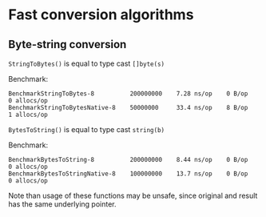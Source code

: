 # Fast conversion algorithms

## Byte-string conversion

`StringToBytes()` is equal to type cast `[]byte(s)`

Benchmark:
```
BenchmarkStringToBytes-8          200000000    7.28 ns/op    0 B/op    0 allocs/op
BenchmarkStringToBytesNative-8    50000000     33.4 ns/op    8 B/op    1 allocs/op
```

`BytesToString()` is equal to type cast `string(b)`

Benchmark:
```
BenchmarkBytesToString-8          200000000    8.44 ns/op    0 B/op    0 allocs/op
BenchmarkBytesToStringNative-8    100000000    13.7 ns/op    0 B/op    0 allocs/op
```

Note than usage of these functions may be unsafe, since original and result has the same underlying pointer.
